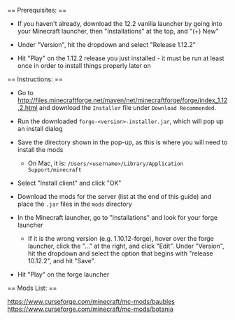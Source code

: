 == Prerequisites: ==

- If you haven't already, download the 12.2 vanilla launcher by going into your Minecraft launcher, then "Installations" at the top, and "(+) New"

- Under "Version", hit the dropdown and select "Release 1.12.2"

- Hit "Play" on the 1.12.2 release you just installed - it must be run at least once in order to install things properly later on


== Instructions: ==

- Go to http://files.minecraftforge.net/maven/net/minecraftforge/forge/index_1.12.2.html and download the `Installer` file under `Download Recommended`.

- Run the downloaded `forge-<version>-installer.jar`, which will pop up an install dialog

- Save the directory shown in the pop-up, as this is where you will need to install the mods
  
  - On Mac, it is: `/Users/<username>/Library/Application Support/minecraft`

- Select "Install client" and click "OK"

- Download the mods for the server (list at the end of this guide) and place the `.jar` files in the `mods` directory

- In the Minecraft launcher, go to "Installations" and look for your forge launcher

  - If it is the wrong version (e.g. 1.10.12-forge), hover over the forge launcher, click the "..." at the right, and click "Edit".  Under "Version", hit the dropdown and select the option that begins with "release 10.12.2", and hit "Save".
  
- Hit "Play" on the forge launcher


== Mods List: ==

https://www.curseforge.com/minecraft/mc-mods/baubles
https://www.curseforge.com/minecraft/mc-mods/botania

